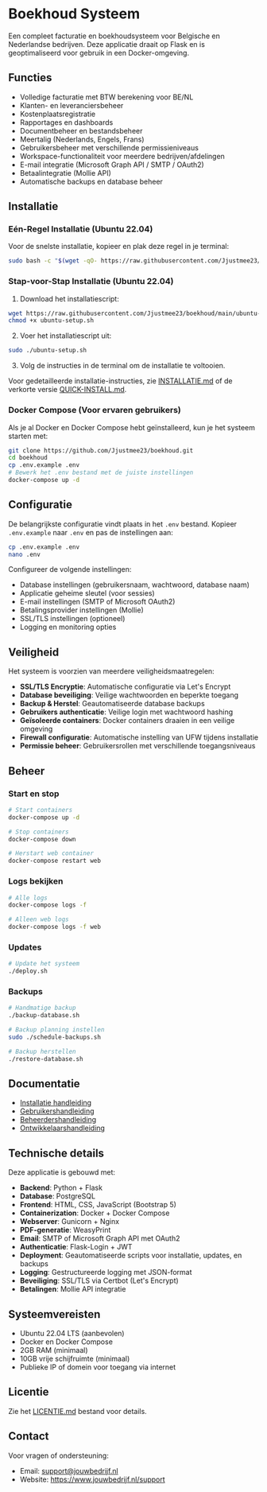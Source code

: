 # Boekhoud Systeem

Een compleet facturatie en boekhoudsysteem voor Belgische en Nederlandse bedrijven. Deze applicatie draait op Flask en is geoptimaliseerd voor gebruik in een Docker-omgeving.

## Functies

- Volledige facturatie met BTW berekening voor BE/NL
- Klanten- en leveranciersbeheer
- Kostenplaatsregistratie
- Rapportages en dashboards
- Documentbeheer en bestandsbeheer
- Meertalig (Nederlands, Engels, Frans)
- Gebruikersbeheer met verschillende permissieniveaus
- Workspace-functionaliteit voor meerdere bedrijven/afdelingen
- E-mail integratie (Microsoft Graph API / SMTP / OAuth2)
- Betaalintegratie (Mollie API)
- Automatische backups en database beheer

## Installatie

### Eén-Regel Installatie (Ubuntu 22.04)

Voor de snelste installatie, kopieer en plak deze regel in je terminal:

```bash
sudo bash -c "$(wget -qO- https://raw.githubusercontent.com/Jjustmee23/boekhoud/main/one-command-install.sh)"
```

### Stap-voor-Stap Installatie (Ubuntu 22.04)

1. Download het installatiescript:

```bash
wget https://raw.githubusercontent.com/Jjustmee23/boekhoud/main/ubuntu-setup.sh
chmod +x ubuntu-setup.sh
```

2. Voer het installatiescript uit:

```bash
sudo ./ubuntu-setup.sh
```

3. Volg de instructies in de terminal om de installatie te voltooien.

Voor gedetailleerde installatie-instructies, zie [INSTALLATIE.md](INSTALLATIE.md) of de verkorte versie [QUICK-INSTALL.md](QUICK-INSTALL.md).

### Docker Compose (Voor ervaren gebruikers)

Als je al Docker en Docker Compose hebt geïnstalleerd, kun je het systeem starten met:

```bash
git clone https://github.com/Jjustmee23/boekhoud.git
cd boekhoud
cp .env.example .env
# Bewerk het .env bestand met de juiste instellingen
docker-compose up -d
```

## Configuratie

De belangrijkste configuratie vindt plaats in het `.env` bestand. Kopieer `.env.example` naar `.env` en pas de instellingen aan:

```bash
cp .env.example .env
nano .env
```

Configureer de volgende instellingen:

- Database instellingen (gebruikersnaam, wachtwoord, database naam)
- Applicatie geheime sleutel (voor sessies)
- E-mail instellingen (SMTP of Microsoft OAuth2)
- Betalingsprovider instellingen (Mollie)
- SSL/TLS instellingen (optioneel)
- Logging en monitoring opties

## Veiligheid

Het systeem is voorzien van meerdere veiligheidsmaatregelen:

- **SSL/TLS Encryptie**: Automatische configuratie via Let's Encrypt
- **Database beveiliging**: Veilige wachtwoorden en beperkte toegang
- **Backup & Herstel**: Geautomatiseerde database backups
- **Gebruikers authenticatie**: Veilige login met wachtwoord hashing
- **Geïsoleerde containers**: Docker containers draaien in een veilige omgeving
- **Firewall configuratie**: Automatische instelling van UFW tijdens installatie
- **Permissie beheer**: Gebruikersrollen met verschillende toegangsniveaus

## Beheer

### Start en stop

```bash
# Start containers
docker-compose up -d

# Stop containers
docker-compose down

# Herstart web container
docker-compose restart web
```

### Logs bekijken

```bash
# Alle logs
docker-compose logs -f

# Alleen web logs
docker-compose logs -f web
```

### Updates

```bash
# Update het systeem
./deploy.sh
```

### Backups

```bash
# Handmatige backup
./backup-database.sh

# Backup planning instellen
sudo ./schedule-backups.sh

# Backup herstellen
./restore-database.sh
```

## Documentatie

- [Installatie handleiding](INSTALLATIE.md)
- [Gebruikershandleiding](docs/GEBRUIKERS.md)
- [Beheerdershandleiding](docs/BEHEERDERS.md)
- [Ontwikkelaarshandleiding](docs/ONTWIKKELAARS.md)

## Technische details

Deze applicatie is gebouwd met:

- **Backend**: Python + Flask
- **Database**: PostgreSQL
- **Frontend**: HTML, CSS, JavaScript (Bootstrap 5)
- **Containerization**: Docker + Docker Compose
- **Webserver**: Gunicorn + Nginx
- **PDF-generatie**: WeasyPrint
- **Email**: SMTP of Microsoft Graph API met OAuth2
- **Authenticatie**: Flask-Login + JWT
- **Deployment**: Geautomatiseerde scripts voor installatie, updates, en backups
- **Logging**: Gestructureerde logging met JSON-format
- **Beveiliging**: SSL/TLS via Certbot (Let's Encrypt)
- **Betalingen**: Mollie API integratie

## Systeemvereisten

- Ubuntu 22.04 LTS (aanbevolen)
- Docker en Docker Compose
- 2GB RAM (minimaal)
- 10GB vrije schijfruimte (minimaal)
- Publieke IP of domein voor toegang via internet

## Licentie

Zie het [LICENTIE.md](LICENTIE.md) bestand voor details.

## Contact

Voor vragen of ondersteuning:

- Email: support@jouwbedrijf.nl
- Website: https://www.jouwbedrijf.nl/support